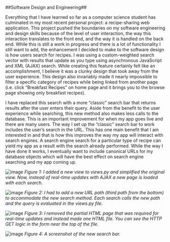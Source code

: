  ##Software Design and Engineering##
 
 
 Everything that I have learned so far as a computer science student has culminated in my most recent personal project: a recipe-sharing web application. This project pushed the boundaries on my software engineering and design skills because of the level of user interaction, the way this interaction translates to the front end, and the way it is handled on the back end. While this is still a work in progress and there is a lot of functionality I still want to add, the enhancement I decided to make to the software design is how users search for recipes. I was using a custom-weighted search vector with results that update as you type using asynchronous JavaScript and XML (AJAX) search. While creating this feature certainly felt like an accomplishment, I believe it was a clunky design that took away from the user experience. This design also invariably made it nearly impossible to filter a specific category of recipes while being linked from another page (i.e. click “Breakfast Recipes” on home page and it brings you to the browse page showing only breakfast recipes).


  I have replaced this search with a more “classic” search bar that returns results after the user enters their query. Aside from the benefit to the user experience while searching, this new method also makes less calls to the database. This is an important improvement for when my app goes live and there are many users. The way I set up the “classic” search bar to work includes the user’s search in the URL. This has one main benefit that I am interested in and that is how this improves the way my app will interact with search engines. A search engine search for a particular type of recipe can yield my app as a result with the search already performed. While the way I have done it works, I eventually want to include canonical URLs for my database objects which will have the best effect on search engine searching and my app coming up.


![image](https://user-images.githubusercontent.com/57910664/129350622-9332142e-85ec-4a02-a81a-870d730ce96a.png)
_Figure 1: I added a new view to views.py and simplified the original view. Now, instead of real-time updates with AJAX a new page is loaded with each search._


![image](https://user-images.githubusercontent.com/57910664/129351007-247182b1-bfd2-4bc6-9b0d-d96c573d58c2.png)
_Figure 2: I had to add a new URL path (third path from the bottom) to accommodate the new search method. Each search calls the new path and the query is evaluated in the views.py file._


![image](https://user-images.githubusercontent.com/57910664/129351083-d128958a-2d26-4b9d-a78d-d684cd9bb5b1.png)
_Figure 3: I removed the partial HTML page that was required for real-time updates and instead made one HTML file. You can see the HTTP GET logic in the form near the top of the file._


![image](https://user-images.githubusercontent.com/57910664/129351146-0f38dbe0-d2d4-4049-bc3f-540b1483ae50.png)
_Figure 4: A screenshot of the new search bar._
